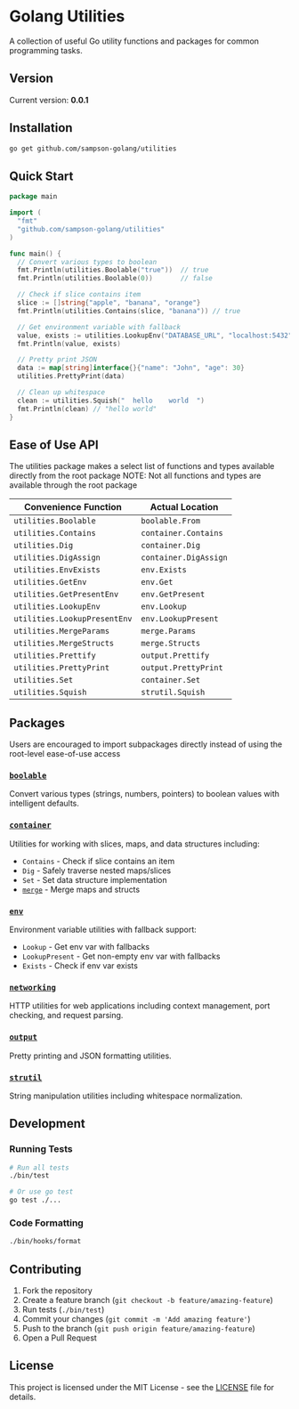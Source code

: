 # Golang Utilities

A collection of useful Go utility functions and packages for common programming tasks.

## Version

Current version: **0.0.1**

## Installation

```bash
go get github.com/sampson-golang/utilities
```

## Quick Start

```go
package main

import (
  "fmt"
  "github.com/sampson-golang/utilities"
)

func main() {
  // Convert various types to boolean
  fmt.Println(utilities.Boolable("true"))  // true
  fmt.Println(utilities.Boolable(0))       // false

  // Check if slice contains item
  slice := []string{"apple", "banana", "orange"}
  fmt.Println(utilities.Contains(slice, "banana")) // true

  // Get environment variable with fallback
  value, exists := utilities.LookupEnv("DATABASE_URL", "localhost:5432")
  fmt.Println(value, exists)

  // Pretty print JSON
  data := map[string]interface{}{"name": "John", "age": 30}
  utilities.PrettyPrint(data)

  // Clean up whitespace
  clean := utilities.Squish("  hello    world  ")
  fmt.Println(clean) // "hello world"
}
```

## Ease of Use API

The utilities package makes a select list of functions and types available directly from the root package
NOTE: Not all functions and types are available through the root package

| Convenience Function | Actual Location |
|---------------------|-----------------|
| `utilities.Boolable` | `boolable.From` |
| `utilities.Contains` | `container.Contains` |
| `utilities.Dig` | `container.Dig` |
| `utilities.DigAssign` | `container.DigAssign` |
| `utilities.EnvExists` | `env.Exists` |
| `utilities.GetEnv` | `env.Get` |
| `utilities.GetPresentEnv` | `env.GetPresent` |
| `utilities.LookupEnv` | `env.Lookup` |
| `utilities.LookupPresentEnv` | `env.LookupPresent` |
| `utilities.MergeParams` | `merge.Params` |
| `utilities.MergeStructs` | `merge.Structs` |
| `utilities.Prettify` | `output.Prettify` |
| `utilities.PrettyPrint` | `output.PrettyPrint` |
| `utilities.Set` | `container.Set` |
| `utilities.Squish` | `strutil.Squish` |

## Packages

Users are encouraged to import subpackages directly instead of using the root-level ease-of-use access

### [`boolable`](./boolable/README.md)
Convert various types (strings, numbers, pointers) to boolean values with intelligent defaults.

### [`container`](./container/README.md)
Utilities for working with slices, maps, and data structures including:
- `Contains` - Check if slice contains an item
- `Dig` - Safely traverse nested maps/slices
- `Set` - Set data structure implementation
- [`merge`](./container/merge/) - Merge maps and structs

### [`env`](./env/README.md)
Environment variable utilities with fallback support:
- `Lookup` - Get env var with fallbacks
- `LookupPresent` - Get non-empty env var with fallbacks
- `Exists` - Check if env var exists

### [`networking`](./networking/README.md)
HTTP utilities for web applications including context management, port checking, and request parsing.

### [`output`](./output/README.md)
Pretty printing and JSON formatting utilities.

### [`strutil`](./strutil/README.md)
String manipulation utilities including whitespace normalization.

## Development

### Running Tests

```bash
# Run all tests
./bin/test

# Or use go test
go test ./...
```

### Code Formatting

```bash
./bin/hooks/format
```

## Contributing

1. Fork the repository
2. Create a feature branch (`git checkout -b feature/amazing-feature`)
3. Run tests (`./bin/test`)
4. Commit your changes (`git commit -m 'Add amazing feature'`)
5. Push to the branch (`git push origin feature/amazing-feature`)
6. Open a Pull Request

## License

This project is licensed under the MIT License - see the [LICENSE](LICENSE) file for details.
